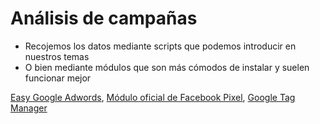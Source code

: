 # Análisis de campañas

- Recojemos los datos mediante scripts que podemos introducir en nuestros temas
- O bien mediante módulos que son más cómodos de instalar y suelen funcionar mejor

[Easy Google Adwords](https://addons.prestashop.com/es/informes-estadisticas/27037-easy-google-adwords.html), [Módulo oficial de Facebook Pixel](https://addons.prestashop.com/es/productos-en-facebook-redes-sociales/27646-pixel-facebook-oficial.html), [Google Tag Manager](https://addons.prestashop.com/es/informes-estadisticas/20261-google-tag-manager-administrator-de-etiquetas.html)


